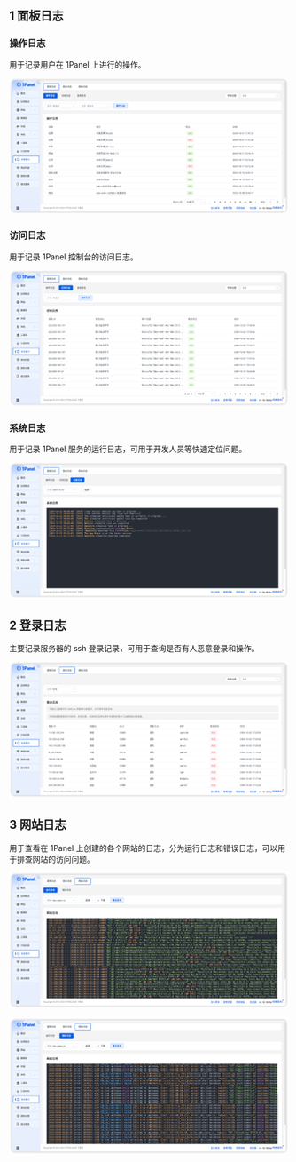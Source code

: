 ## 1 面板日志

### 操作日志

用于记录用户在 1Panel 上进行的操作。

![](../img/logs/面板日志-操作日志.png)

### 访问日志

用于记录 1Panel 控制台的访问日志。

![](../img/logs/面板日志-访问日志.png)

### 系统日志

用于记录 1Panel 服务的运行日志，可用于开发人员等快速定位问题。

![](../img/logs/面板日志-系统日志.png)

## 2 登录日志

主要记录服务器的 ssh 登录记录，可用于查询是否有人恶意登录和操作。

![](../img/logs/登录日志.png)

## 3 网站日志

用于查看在 1Panel 上创建的各个网站的日志，分为运行日志和错误日志，可以用于排查网站的访问问题。

![img.png](../img/logs/网站日志-运行日志.png)

![img.png](../img/logs/网站日志-错误日志.png)
